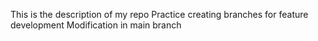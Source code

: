 This is the description of my repo
Practice creating branches for feature development
Modification in main branch
